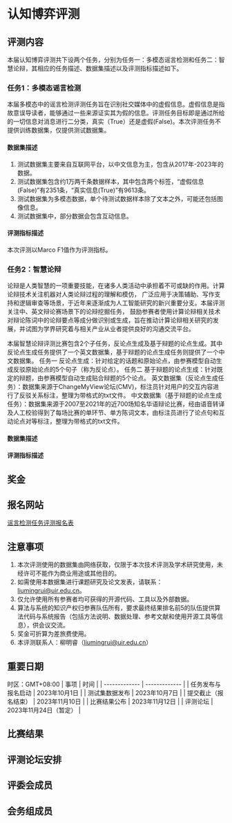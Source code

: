 # 认知博弈评测

## 评测内容
本届认知博弈评测共下设两个任务，分别为任务一：多模态谣言检测和任务二：智慧论辩，其相应的任务描述、数据集描述以及评测指标描述如下。

### 任务1：多模态谣言检测
本届多模态中的谣言检测评测任务旨在识别社交媒体中的虚假信息。虚假信息是指故意误导读者，能够通过一些来源证实其为假的信息。评测任务目标即是通过所给的一切信息对消息进行二分类，真实（True）还是虚假(False)。本次评测任务不提供训练数据集，仅提供测试数据集。

#### 数据集描述

1. 测试数据集主要来自互联网平台，以中文信息为主，包含从2017年-2023年的数据。 
2. 测试数据集包含约1万两千条数据样本，其中包含两个标签，“虚假信息(False)”有2351条，“真实信息(True)”有9613条。 
3. 测试数据集为多模态数据，单个待测试数据样本除了文本之外，可能还包括图像信息。  
4. 测试数据集中，部分数据会包含互动信息。

#### 评测指标描述
本次评测以Marco F1值作为评测指标。

### 任务2：智慧论辩
论辩是人类智慧的一项重要技能，在诸多人类活动中承担着不可或缺的作用。计算论辩技术关注机器对人类论辩过程的理解和模仿， 广泛应用于决策辅助、写作支持和逻辑审查等场景，于近年来逐渐成为人工智能研究的新兴重要分支。本届评测关注中、英文辩论赛场景下的论辩挖掘任务， 鼓励参赛者使用计算论辩相关技术对辩论陈词中的论辩要点等成分做识别或生成，旨在推动计算论辩相关研究的发展，并试图为学界研究着与相关产业从业者提供良好的沟通交流平台。

本届智慧论辩评测比赛包含2个子任务，反论点生成及基于辩题的论点生成。其中反论点生成任务提供了一个英文数据集，基于辩题的论点生成任务则提供了一个中文数据集。
任务一 反论点生成：针对给定的话题和原始论点，由参赛模型自动生成反驳原始论点的5个句子（称为反论点）。
任务二 基于辩题的论点生成：针对既定的辩题，由参赛模型自动生成贴合辩题的5个论点。
英文数据集（反论点生成任务）：数据集来源于ChangeMyView论坛(CMV)，标注员针对用户的交互内容进行了反驳关系标注，整理为带格式的txt文件。
中文数据集（基于辩题的论点生成任务）：数据集来源于2007至2021年的近700场知名华语辩论比赛，经由语音转译及人工校验得到了每场比赛的单环节、单方陈词文本，由标注员进行了论点句和互动论点对等标注，整理为带格式的txt文件。

#### 数据集描述

#### 评测指标描述


## 奖金

## 报名网站
[谣言检测任务评测报名表](https://docs.qq.com/form/page/DYVBhY09aV3dLakt4)
## 注意事项
1.	本次评测使用的数据集由网络获取，仅限于本次技术评测及学术研究使用，未经许可不能作为商业用途或其他目的。
2.	如需使用本数据集进行课题研究及论文发表，请联系：liumingrui@uir.edu.cn。
3.	仅允许使用所有参赛者均可获得的开源代码、工具以及外部数据。
4.	算法与系统的知识产权归参赛队伍所有，要求最终结果排名前5的队伍提供算法代码与系统报告（包括方法说明、数据处理、参考文献和使用开源工具等信息），供会议交流。
5.	奖金可折算为差旅费使用。
6.	本评测联系人：柳明睿（liumingrui@uir.edu.cn）

## 重要日期
时区：GMT+08:00
| 事项  | 时间 |
| ------------- | ------------- |
| 任务发布与报名启动  | 2023年10月1日  |
| 测试集数据发布  | 2023年10月7日  |
| 提交截止（报名结束）  | 2023年11月10日  |
| 比赛结果公布  | 2023年11月12日  |
| 评测论坛 | 2023年11月24日（暂定）  |

## 比赛结果

## 评测论坛安排

## 评委会成员

## 会务组成员

